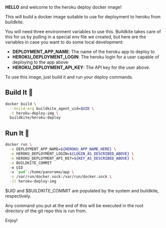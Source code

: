__HELLO__ and welcome to the heroku deploy docker image!

This will build a docker image suitable to use for deployment to heroku from
buildkite.

You will need three environment variables to use this. Buildkite takes care of
this for us by pulling in a special env file we created, but here are the
variables in case you want to do some local development:

* __DEPLOYMENT_APP_NAME__: The name of the heroku app to deploy to
* __HEROKU_DEPLOYMENT_LOGIN__: The heroku login for a user capable of deploying
to the app above
* __HEROKU_DEPLOYMENT_API_KEY__: The API key for the user above.

To use this image, just build it and run your deploy commands.

## Build It :hammer:

```bash
docker build \
  --build-arg buildkite_agent_uid=$UID \
  -t heroku-deploy-img \
  buildkite/heroku-deploy
```

## Run It :rocket:

```bash
docker run \
  -e DEPLOYMENT_APP_NAME=${HEROKU_APP_NAME_HERE} \
  -e HEROKU_DEPLOYMENT_LOGIN=${LOGIN_AS_DESCRIBED_ABOVE} \
  -e HEROKU_DEPLOYMENT_API_KEY=${KEY_AS_DESCRIBED_ABOVE} \
  -e BUILDKITE_COMMIT
  -e UID
  -v `pwd`:/home/panorama/app \
  -v /var/run/docker.sock:/var/run/docker.sock \
  -it heroku-deploy-img
```

$UID and $BUILDKITE_COMMIT are populated by the system and buildkite,
respectively.

Any command you put at the end of this will be executed in the root directory of
the git repo this is run from.

Enjoy!
